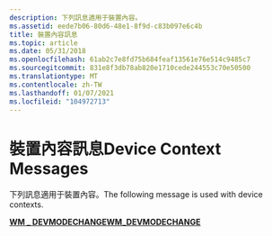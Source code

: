 ```yaml
---
description: 下列訊息適用于裝置內容。
ms.assetid: eede7b06-80d6-48e1-8f9d-c83b097e6c4b
title: 裝置內容訊息
ms.topic: article
ms.date: 05/31/2018
ms.openlocfilehash: 61ab2c7e8fd75b684feaf13561e76e514c9485c7
ms.sourcegitcommit: 831e8f3db78ab820e1710cede244553c70e50500
ms.translationtype: MT
ms.contentlocale: zh-TW
ms.lasthandoff: 01/07/2021
ms.locfileid: "104972713"
---
```

# <a name="device-context-messages"></a><span data-ttu-id="dcaec-103">裝置內容訊息</span><span class="sxs-lookup"><span data-stu-id="dcaec-103">Device Context Messages</span></span>

<span data-ttu-id="dcaec-104">下列訊息適用于裝置內容。</span><span class="sxs-lookup"><span data-stu-id="dcaec-104">The following message is used with device contexts.</span></span>

[<span data-ttu-id="dcaec-105">**WM \_ DEVMODECHANGE**</span><span class="sxs-lookup"><span data-stu-id="dcaec-105">**WM\_DEVMODECHANGE**</span></span>](wm-devmodechange.md)

 

 



